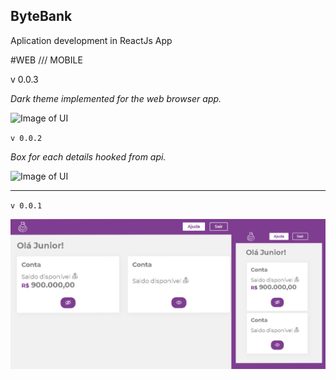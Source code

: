<!--Bora abrir um banco meu bom-->
## ByteBank
Aplication development in ReactJs App

#WEB   ///   MOBILE

v 0.0.3

*Dark theme implemented for the web browser app.*

![Image of UI](https://github.com/vampyrsoda/ByteBank/blob/main/src/assets/images/bytebank-screen-v3.png)



`v 0.0.2`

*Box for each details hooked from api.*

![Image of UI](https://raw.githubusercontent.com/vampyrsoda/ByteBank/main/src/assets/images/bytebank-screen-v2.png)

---------

`v 0.0.1`

![Image of UI](./src/assets/images/bytebank-screen.png)

